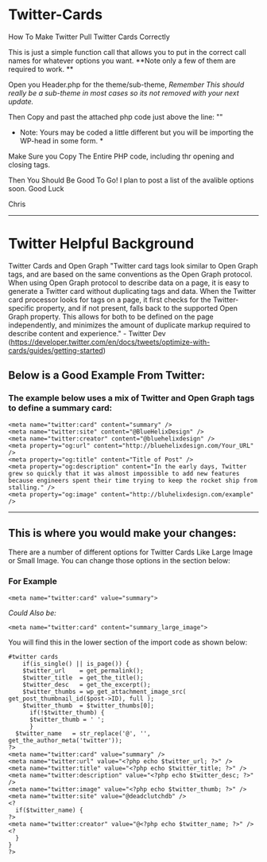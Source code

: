 # Twitter-Cards
How To Make Twitter Pull Twitter Cards Correctly

This is just a simple function call that allows you to put in the correct call names for whatever options you want.
**Note only a few of them are required to work.  **

Open you Header.php for the theme/sub-theme, 
*Remember This should really be a sub-theme in most cases so its not removed with your next update.* 

Then Copy and past the attached php code just above the line: "<?php wp_head(); ?>"

* Note: Yours may be coded a little different but you will be importing the WP-head in some form. *

Make Sure you Copy The Entire PHP code, including thr opening and closing tags. 

Then You Should Be Good To Go!
I plan to post a list of the avalible options soon. 
Good Luck

Chris
__________

# Twitter Helpful Background

Twitter Cards and Open Graph
"Twitter card tags look similar to Open Graph tags, and are based on the same conventions as the Open Graph protocol. When using Open Graph protocol to describe data on a page, it is easy to generate a Twitter card without duplicating tags and data. When the Twitter card processor looks for tags on a page, it first checks for the Twitter-specific property, and if not present, falls back to the supported Open Graph property. This allows for both to be defined on the page independently, and minimizes the amount of duplicate markup required to describe content and experience." - Twitter Dev (https://developer.twitter.com/en/docs/tweets/optimize-with-cards/guides/getting-started)

## Below is a Good Example From Twitter:

### The example below uses a mix of Twitter and Open Graph tags to define a summary card:
```
<meta name="twitter:card" content="summary" />
<meta name="twitter:site" content="@BlueHelixDesign" />
<meta name="twitter:creator" content="@bluehelixdesign" />
<meta property="og:url" content="http://bluehelixdesign.com/Your_URL" />
<meta property="og:title" content="Title of Post" />
<meta property="og:description" content="In the early days, Twitter grew so quickly that it was almost impossible to add new features because engineers spent their time trying to keep the rocket ship from stalling." />
<meta property="og:image" content="http://bluhelixdesign.com/example" />
```
____________________________
## This is where you would make your changes:

There are a number of different options for Twitter Cards Like Large Image or Small Image.  You can change those options in the section below:

### For Example 

```
<meta name="twitter:card" value="summary">
```

*Could Also be:*

```
<meta name="twitter:card" content="summary_large_image">
```
You will find this in the lower section of the import code as shown below:

```
#twitter cards
    if(is_single() || is_page()) {
    $twitter_url    = get_permalink();
    $twitter_title  = get_the_title();
    $twitter_desc   = get_the_excerpt();
    $twitter_thumbs = wp_get_attachment_image_src( get_post_thumbnail_id($post->ID), full );
    $twitter_thumb  = $twitter_thumbs[0];
      if(!$twitter_thumb) {
      $twitter_thumb = ' ';
      }
  $twitter_name   = str_replace('@', '', get_the_author_meta('twitter'));
?>
<meta name="twitter:card" value="summary" />
<meta name="twitter:url" value="<?php echo $twitter_url; ?>" />
<meta name="twitter:title" value="<?php echo $twitter_title; ?>" />
<meta name="twitter:description" value="<?php echo $twitter_desc; ?>" />
<meta name="twitter:image" value="<?php echo $twitter_thumb; ?>" />
<meta name="twitter:site" value="@deadclutchdb" />
<?
  if($twitter_name) {
?>
<meta name="twitter:creator" value="@<?php echo $twitter_name; ?>" />
<?
  }
}
?>
```
